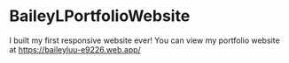 # BaileyLPortfolioWebsite

I built my first responsive website ever! You can view my portfolio website at https://baileyluu-e9226.web.app/
